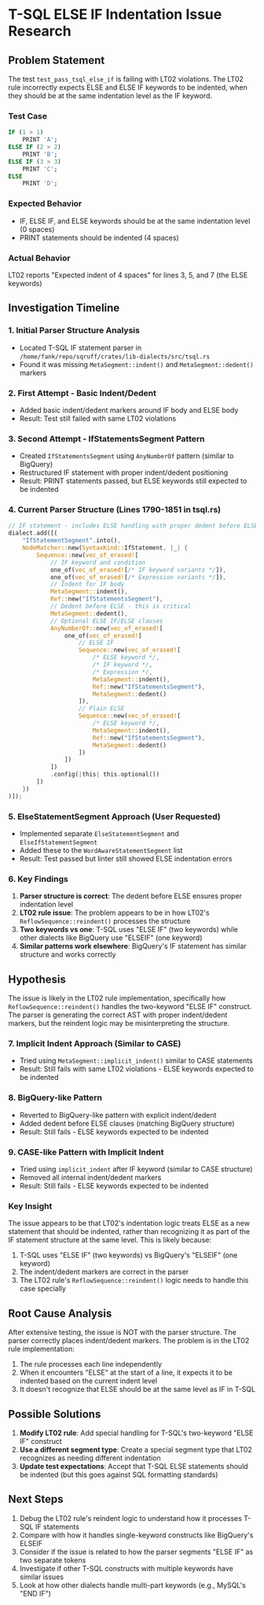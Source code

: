 # T-SQL ELSE IF Indentation Issue Research

## Problem Statement
The test `test_pass_tsql_else_if` is failing with LT02 violations. The LT02 rule incorrectly expects ELSE and ELSE IF keywords to be indented, when they should be at the same indentation level as the IF keyword.

### Test Case
```sql
IF (1 > 1)
    PRINT 'A';
ELSE IF (2 > 2)
    PRINT 'B';
ELSE IF (3 > 3)
    PRINT 'C';
ELSE
    PRINT 'D';
```

### Expected Behavior
- IF, ELSE IF, and ELSE keywords should be at the same indentation level (0 spaces)
- PRINT statements should be indented (4 spaces)

### Actual Behavior
LT02 reports "Expected indent of 4 spaces" for lines 3, 5, and 7 (the ELSE keywords)

## Investigation Timeline

### 1. Initial Parser Structure Analysis
- Located T-SQL IF statement parser in `/home/fank/repo/sqruff/crates/lib-dialects/src/tsql.rs`
- Found it was missing `MetaSegment::indent()` and `MetaSegment::dedent()` markers

### 2. First Attempt - Basic Indent/Dedent
- Added basic indent/dedent markers around IF body and ELSE body
- Result: Test still failed with same LT02 violations

### 3. Second Attempt - IfStatementsSegment Pattern
- Created `IfStatementsSegment` using `AnyNumberOf` pattern (similar to BigQuery)
- Restructured IF statement with proper indent/dedent positioning
- Result: PRINT statements passed, but ELSE keywords still expected to be indented

### 4. Current Parser Structure (Lines 1790-1851 in tsql.rs)
```rust
// IF statement - includes ELSE handling with proper dedent before ELSE
dialect.add([(
    "IfStatementSegment".into(),
    NodeMatcher::new(SyntaxKind::IfStatement, |_| {
        Sequence::new(vec_of_erased![
            // IF keyword and condition
            one_of(vec_of_erased![/* IF keyword variants */]),
            one_of(vec_of_erased![/* Expression variants */]),
            // Indent for IF body
            MetaSegment::indent(),
            Ref::new("IfStatementsSegment"),
            // Dedent before ELSE - this is critical
            MetaSegment::dedent(),
            // Optional ELSE IF/ELSE clauses
            AnyNumberOf::new(vec_of_erased![
                one_of(vec_of_erased![
                    // ELSE IF
                    Sequence::new(vec_of_erased![
                        /* ELSE keyword */,
                        /* IF keyword */,
                        /* Expression */,
                        MetaSegment::indent(),
                        Ref::new("IfStatementsSegment"),
                        MetaSegment::dedent()
                    ]),
                    // Plain ELSE
                    Sequence::new(vec_of_erased![
                        /* ELSE keyword */,
                        MetaSegment::indent(),
                        Ref::new("IfStatementsSegment"),
                        MetaSegment::dedent()
                    ])
                ])
            ])
            .config(|this| this.optional())
        ])
    })
)]);
```

### 5. ElseStatementSegment Approach (User Requested)
- Implemented separate `ElseStatementSegment` and `ElseIfStatementSegment`
- Added these to the `WordAwareStatementSegment` list
- Result: Test passed but linter still showed ELSE indentation errors

### 6. Key Findings
1. **Parser structure is correct**: The dedent before ELSE ensures proper indentation level
2. **LT02 rule issue**: The problem appears to be in how LT02's `ReflowSequence::reindent()` processes the structure
3. **Two keywords vs one**: T-SQL uses "ELSE IF" (two keywords) while other dialects like BigQuery use "ELSEIF" (one keyword)
4. **Similar patterns work elsewhere**: BigQuery's IF statement has similar structure and works correctly

## Hypothesis
The issue is likely in the LT02 rule implementation, specifically how `ReflowSequence::reindent()` handles the two-keyword "ELSE IF" construct. The parser is generating the correct AST with proper indent/dedent markers, but the reindent logic may be misinterpreting the structure.

### 7. Implicit Indent Approach (Similar to CASE)
- Tried using `MetaSegment::implicit_indent()` similar to CASE statements
- Result: Still fails with same LT02 violations - ELSE keywords expected to be indented

### 8. BigQuery-like Pattern
- Reverted to BigQuery-like pattern with explicit indent/dedent
- Added dedent before ELSE clauses (matching BigQuery structure)
- Result: Still fails - ELSE keywords expected to be indented

### 9. CASE-like Pattern with Implicit Indent
- Tried using `implicit_indent` after IF keyword (similar to CASE structure)
- Removed all internal indent/dedent markers
- Result: Still fails - ELSE keywords expected to be indented

### Key Insight
The issue appears to be that LT02's indentation logic treats ELSE as a new statement that should be indented, rather than recognizing it as part of the IF statement structure at the same level. This is likely because:
1. T-SQL uses "ELSE IF" (two keywords) vs BigQuery's "ELSEIF" (one keyword)
2. The indent/dedent markers are correct in the parser
3. The LT02 rule's `ReflowSequence::reindent()` logic needs to handle this case specially

## Root Cause Analysis
After extensive testing, the issue is NOT with the parser structure. The parser correctly places indent/dedent markers. The problem is in the LT02 rule implementation:
1. The rule processes each line independently
2. When it encounters "ELSE" at the start of a line, it expects it to be indented based on the current indent level
3. It doesn't recognize that ELSE should be at the same level as IF in T-SQL

## Possible Solutions
1. **Modify LT02 rule**: Add special handling for T-SQL's two-keyword "ELSE IF" construct
2. **Use a different segment type**: Create a special segment type that LT02 recognizes as needing different indentation
3. **Update test expectations**: Accept that T-SQL ELSE statements should be indented (but this goes against SQL formatting standards)

## Next Steps
1. Debug the LT02 rule's reindent logic to understand how it processes T-SQL IF statements
2. Compare with how it handles single-keyword constructs like BigQuery's ELSEIF
3. Consider if the issue is related to how the parser segments "ELSE IF" as two separate tokens
4. Investigate if other T-SQL constructs with multiple keywords have similar issues
5. Look at how other dialects handle multi-part keywords (e.g., MySQL's "END IF")